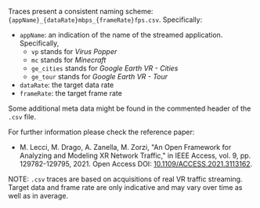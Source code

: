 Traces present a consistent naming scheme: `{appName}_{dataRate}mbps_{frameRate}fps.csv`.
Specifically:
* `appName`: an indication of the name of the streamed application. Specifically,
  - `vp` stands for _Virus Popper_
  - `mc` stands for _Minecraft_
  - `ge_cities` stands for _Google Earth VR - Cities_
  - `ge_tour` stands for _Google Earth VR - Tour_
* `dataRate`: the target data rate
* `frameRate`: the target frame rate

Some additional meta data might be found in the commented header of the `.csv` file.

For further information please check the reference paper:
* M. Lecci, M. Drago, A. Zanella, M. Zorzi, "An Open Framework for Analyzing and Modeling XR Network Traffic," in IEEE Access, vol. 9, pp. 129782-129795, 2021. Open Access DOI: [10.1109/ACCESS.2021.3113162](https://doi.org/10.1109/ACCESS.2021.3113162).

NOTE: `.csv` traces are based on acquisitions of real VR traffic streaming. Target data and frame rate are only indicative and may vary over time as well as in average.